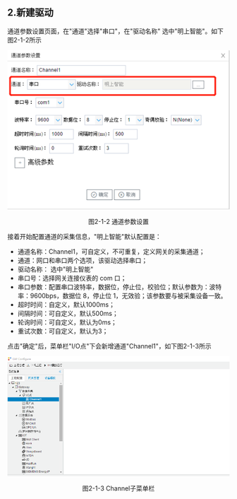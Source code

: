 ## 2.新建驱动

通道参数设置页面，在"通道"选择"串口"，在"驱动名称" 选中"明上智能"。如下图2-1-2所示

![](assets/新建通道1.png)

<center>  图2-1-2 通道参数设置	</center>

接着开始配置通道的采集信息，"明上智能"默认配置是：

- 通道名称：Channel1，可自定义，不可重复，定义网关的采集通道；
- 通道：网口和串口两个选项，该驱动选择串口；
- 驱动名称： 选中"明上智能"
- 串口号：选择网关连接仪表的 com 口；
- 串口参数：配置串口波特率，数据位，停止位，校验位；默认参数为：波特率：9600bps，数据位 8，停止位 1，无效验；该参数要与被采集设备一致。
- 超时时间：自定义，默认1000ms；
- 间隔时间：可自定义，默认500ms；
- 轮询时间：可自定义，默认为0ms；
- 重试次数：可自定义，默认为3；

点击"确定"后，菜单栏"I/O点"下会新增通道"Channel1"，如下图2-1-3所示

![](../../assets/通道创建完成.png)

<center> 图2-1-3 Channel子菜单栏</center>